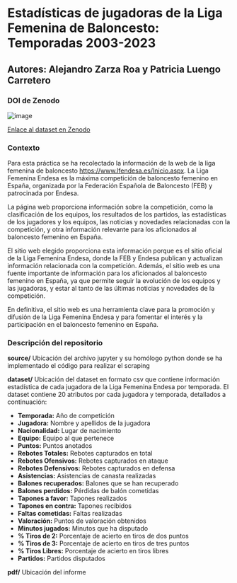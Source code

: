 # **Estadísticas de jugadoras de la Liga Femenina de Baloncesto: Temporadas 2003-2023**

## **Autores: Alejandro Zarza Roa y Patricia Luengo Carretero**

### **DOI de Zenodo**

![image](https://user-images.githubusercontent.com/129303821/233619562-e7025fcc-6755-4317-915a-b0db57f06161.png)

[Enlace al dataset en Zenodo](https://zenodo.org/record/7852246#.ZEJrBHZBy3A)

### **Contexto**

Para esta práctica se ha recolectado la información de la web de la liga femenina de baloncesto https://www.lfendesa.es/Inicio.aspx. La Liga Femenina Endesa es la máxima competición de baloncesto femenino en España, organizada por la Federación Española de Baloncesto (FEB) y patrocinada por Endesa.

La página web proporciona información sobre la competición, como la clasificación de los equipos, los resultados de los partidos, las estadísticas de los jugadores y los equipos, las noticias y novedades relacionadas con la competición, y otra información relevante para los aficionados al baloncesto femenino en España.

El sitio web elegido proporciona esta información porque es el sitio oficial de la Liga Femenina Endesa, donde la FEB y Endesa publican y actualizan información relacionada con la competición. Además, el sitio web es una fuente importante de información para los aficionados al baloncesto femenino en España, ya que permite seguir la evolución de los equipos y las jugadoras, y estar al tanto de las últimas noticias y novedades de la competición. 

En definitiva, el sitio web es una herramienta clave para la promoción y difusión de la Liga Femenina Endesa y para fomentar el interés y la participación en el baloncesto femenino en España.

### **Descripción del repositorio**

**source/** Ubicación del archivo jupyter y su homólogo python donde se ha implementado el código para realizar el scraping

**dataset/** Ubicación del dataset en formato csv que contiene información estadística de cada jugadora de la Liga Femenina Endesa por temporada. El dataset contiene 20 atributos por cada jugadora y temporada, detallados a continuación:
- **Temporada:** Año de competición
- **Jugadora:** Nombre y apellidos de la jugadora
- **Nacionalidad:** Lugar de nacimiento
- **Equipo:** Equipo al que pertenece
- **Puntos:** Puntos anotados
- **Rebotes Totales:** Rebotes capturados en total
- **Rebotes Ofensivos:** Rebotes capturados en ataque
- **Rebotes Defensivos:** Rebotes capturados en defensa
- **Asistencias:** Asistencias de canasta realizadas
- **Balones recuperados:** Balones que se han recuperado
- **Balones perdidos:** Pérdidas de balón cometidas
- **Tapones a favor:** Tapones realizados
- **Tapones en contra:** Tapones recibidos
- **Faltas cometidas:** Faltas realizadas
- **Valoración:** Puntos de valoración obtenidos
- **Minutos jugados:** Minutos que ha disputado
- **% Tiros de 2:** Porcentaje de acierto en tiros de dos puntos
- **% Tiros de 3:** Porcentaje de acierto en tiros de tres puntos
- **% Tiros Libres:** Porcentaje de acierto en tiros libres
- **Partidos:** Partidos disputados

**pdf/** Ubicación del informe
